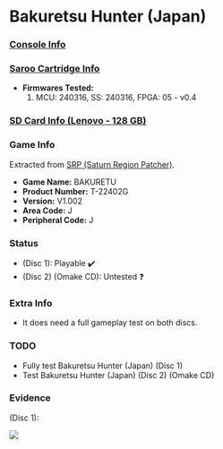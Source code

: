# Bakuretsu Hunter (Japan)

### [Console Info](../../../../../Info/Consoles/VA13/README.md)

### [Saroo Cartridge Info](../../../../../Info/Cartridges/RetroGameParadiseStore/1.32F/README.md)

- <b>Firmwares Tested:</b>
  1. MCU: 240316, SS: 240316, FPGA: 05 - v0.4

### [SD Card Info (Lenovo - 128 GB)](../../../../../Info/SdCards/Lenovo/128GB/fat32/README.md)

### Game Info

Extracted from [SRP (Saturn Region Patcher)](https://segaxtreme.net/resources/saturn-region-patcher.81/download).

- <b>Game Name:</b> BAKURETU
- <b>Product Number:</b> T-22402G
- <b>Version:</b> V1.002
- <b>Area Code:</b> J
- <b>Peripheral Code:</b> J

### Status

- (Disc 1): Playable :heavy_check_mark:
- (Disc 2) (Omake CD): Untested :question:

### Extra Info

- It does need a full gameplay test on both discs.

### TODO

- Fully test Bakuretsu Hunter (Japan) (Disc 1)
- Test Bakuretsu Hunter (Japan) (Disc 2) (Omake CD)

### Evidence

(Disc 1):

[![](https://img.youtube.com/vi/wQwzSlUxGJE/0.jpg)](https://www.youtube.com/watch?v=wQwzSlUxGJE)
